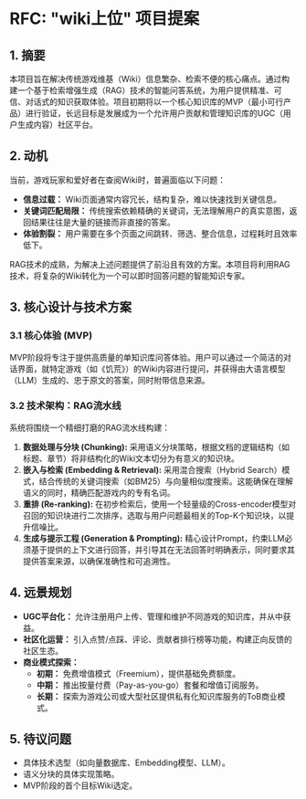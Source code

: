 # RFC: "wiki上位" 项目提案

## 1. 摘要

本项目旨在解决传统游戏维基（Wiki）信息繁杂、检索不便的核心痛点。通过构建一个基于检索增强生成（RAG）技术的智能问答系统，为用户提供精准、可信、对话式的知识获取体验。项目初期将以一个核心知识库的MVP（最小可行产品）进行验证，长远目标是发展成为一个允许用户贡献和管理知识库的UGC（用户生成内容）社区平台。

## 2. 动机

当前，游戏玩家和爱好者在查阅Wiki时，普遍面临以下问题：
- **信息过载：** Wiki页面通常内容冗长，结构复杂，难以快速找到关键信息。
- **关键词匹配局限：** 传统搜索依赖精确的关键词，无法理解用户的真实意图，返回结果往往是大量的链接而非直接的答案。
- **体验割裂：** 用户需要在多个页面之间跳转、筛选、整合信息，过程耗时且效率低下。

RAG技术的成熟，为解决上述问题提供了前沿且有效的方案。本项目将利用RAG技术，将复杂的Wiki转化为一个可以即时回答问题的智能知识专家。

## 3. 核心设计与技术方案

### 3.1 核心体验 (MVP)

MVP阶段将专注于提供高质量的单知识库问答体验。用户可以通过一个简洁的对话界面，就特定游戏（如《饥荒》）的Wiki内容进行提问，并获得由大语言模型（LLM）生成的、忠于原文的答案，同时附带信息来源。

### 3.2 技术架构：RAG流水线

系统将围绕一个精细打磨的RAG流水线构建：
1.  **数据处理与分块 (Chunking):** 采用语义分块策略，根据文档的逻辑结构（如标题、章节）将非结构化的Wiki文本切分为有意义的知识块。
2.  **嵌入与检索 (Embedding & Retrieval):** 采用混合搜索（Hybrid Search）模式，结合传统的关键词搜索（如BM25）与向量相似度搜索。这能确保在理解语义的同时，精确匹配游戏内的专有名词。
3.  **重排 (Re-ranking):** 在初步检索后，使用一个轻量级的Cross-encoder模型对召回的知识块进行二次排序，选取与用户问题最相关的Top-K个知识块，以提升信噪比。
4.  **生成与提示工程 (Generation & Prompting):** 精心设计Prompt，约束LLM必须基于提供的上下文进行回答，并引导其在无法回答时明确表示，同时要求其提供答案来源，以确保准确性和可追溯性。

## 4. 远景规划

- **UGC平台化：** 允许注册用户上传、管理和维护不同游戏的知识库，并从中获益。
- **社区化运营：** 引入点赞/点踩、评论、贡献者排行榜等功能，构建正向反馈的社区生态。
- **商业模式探索：**
    - **初期：** 免费增值模式（Freemium），提供基础免费额度。
    - **中期：** 推出按量付费（Pay-as-you-go）套餐和增值订阅服务。
    - **长期：** 探索为游戏公司或大型社区提供私有化知识库服务的ToB商业模式。

## 5. 待议问题

- 具体技术选型（如向量数据库、Embedding模型、LLM）。
- 语义分块的具体实现策略。
- MVP阶段的首个目标Wiki选定。 